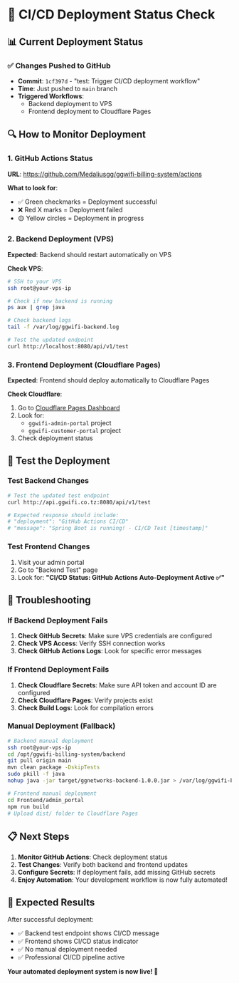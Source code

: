 # 🚀 **CI/CD Deployment Status Check**

## **📊 Current Deployment Status**

### **✅ Changes Pushed to GitHub**
- **Commit**: `1cf397d` - "test: Trigger CI/CD deployment workflow"
- **Time**: Just pushed to `main` branch
- **Triggered Workflows**:
  - Backend deployment to VPS
  - Frontend deployment to Cloudflare Pages

## **🔍 How to Monitor Deployment**

### **1. GitHub Actions Status**
**URL**: https://github.com/Medaliusgg/ggwifi-billing-system/actions

**What to look for**:
- ✅ Green checkmarks = Deployment successful
- ❌ Red X marks = Deployment failed
- 🟡 Yellow circles = Deployment in progress

### **2. Backend Deployment (VPS)**
**Expected**: Backend should restart automatically on VPS

**Check VPS**:
```bash
# SSH to your VPS
ssh root@your-vps-ip

# Check if new backend is running
ps aux | grep java

# Check backend logs
tail -f /var/log/ggwifi-backend.log

# Test the updated endpoint
curl http://localhost:8080/api/v1/test
```

### **3. Frontend Deployment (Cloudflare Pages)**
**Expected**: Frontend should deploy automatically to Cloudflare Pages

**Check Cloudflare**:
1. Go to [Cloudflare Pages Dashboard](https://dash.cloudflare.com/pages)
2. Look for:
   - `ggwifi-admin-portal` project
   - `ggwifi-customer-portal` project
3. Check deployment status

## **🧪 Test the Deployment**

### **Test Backend Changes**
```bash
# Test the updated test endpoint
curl http://api.ggwifi.co.tz:8080/api/v1/test

# Expected response should include:
# "deployment": "GitHub Actions CI/CD"
# "message": "Spring Boot is running! - CI/CD Test [timestamp]"
```

### **Test Frontend Changes**
1. Visit your admin portal
2. Go to "Backend Test" page
3. Look for: **"CI/CD Status: GitHub Actions Auto-Deployment Active ✅"**

## **🚨 Troubleshooting**

### **If Backend Deployment Fails**
1. **Check GitHub Secrets**: Make sure VPS credentials are configured
2. **Check VPS Access**: Verify SSH connection works
3. **Check GitHub Actions Logs**: Look for specific error messages

### **If Frontend Deployment Fails**
1. **Check Cloudflare Secrets**: Make sure API token and account ID are configured
2. **Check Cloudflare Pages**: Verify projects exist
3. **Check Build Logs**: Look for compilation errors

### **Manual Deployment (Fallback)**
```bash
# Backend manual deployment
ssh root@your-vps-ip
cd /opt/ggwifi-billing-system/backend
git pull origin main
mvn clean package -DskipTests
sudo pkill -f java
nohup java -jar target/ggnetworks-backend-1.0.0.jar > /var/log/ggwifi-backend.log 2>&1 &

# Frontend manual deployment
cd Frontend/admin_portal
npm run build
# Upload dist/ folder to Cloudflare Pages
```

## **📋 Next Steps**

1. **Monitor GitHub Actions**: Check deployment status
2. **Test Changes**: Verify both backend and frontend updates
3. **Configure Secrets**: If deployment fails, add missing GitHub secrets
4. **Enjoy Automation**: Your development workflow is now fully automated!

## **🎯 Expected Results**

After successful deployment:
- ✅ Backend test endpoint shows CI/CD message
- ✅ Frontend shows CI/CD status indicator
- ✅ No manual deployment needed
- ✅ Professional CI/CD pipeline active

**Your automated deployment system is now live! 🎉**
